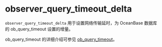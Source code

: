 # observer_query_timeout_delta

`observer_query_timeout_delta` 用于设置网络传输延时，为 OceanBase 数据库的 ob_query_timeout 设置的增量。

<!-- 后续处理，今天不想动脑子 -->
ob_query_timeout 的详细介绍可参见 [ob_query_timeout](https://www.oceanbase.com/docs/common-oceanbase-database-1000000000035441)。
